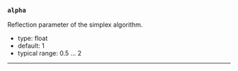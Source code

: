 ### `alpha`

Reflection parameter of the simplex algorithm.

  - type: float
  - default: 1
  - typical range: 0.5 ... 2

---